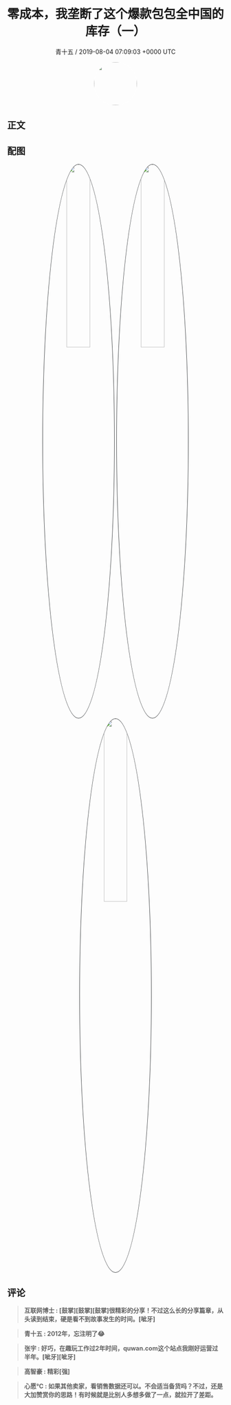 <h1 align="center">零成本，我垄断了这个爆款包包全中国的库存（一）</h1>
<p align="center">
    <a>青十五 / 2019-08-04 07:09:03 &#43;0000 UTC</a>
</p>

<div align="center">
    <img src="https://images.zsxq.com/FkR21MMUIkRDsA_KEL9LQmJbb6Fz?e=1590940799&amp;token=kIxbL07-8jAj8w1n4s9zv64FuZZNEATmlU_Vm6zD:MRoM7qKXbA7CtxFJnqQBYHrOojY=" width="100" height="100" style="border:1px solid;border-radius:50%; color:#ffffff"/>
</div>

## 正文

<div>

</div>

## 配图
<div class="image" align="center">

<img src="https://images.zsxq.com/FvlxH4MBEDLbzYGRc9lcICk4-nD-?e=1590940799&amp;token=kIxbL07-8jAj8w1n4s9zv64FuZZNEATmlU_Vm6zD:Sf3lNEKn_kJ3zBdJ9fMxx6eQqac=" width="33%" height="33%" style="border:1px solid;border-radius:50%; color:#3c3f41"/>

<img src="https://images.zsxq.com/FlWGcdBzBo9HYKF9ehMO-1oKsNpE?e=1590940799&amp;token=kIxbL07-8jAj8w1n4s9zv64FuZZNEATmlU_Vm6zD:9OtgOR-HFoIcBU1kB7pHCEEQZf4=" width="33%" height="33%" style="border:1px solid;border-radius:50%; color:#3c3f41"/>

<img src="https://images.zsxq.com/FgsexftPv_bDqO2lOp2x15mliebT?e=1590940799&amp;token=kIxbL07-8jAj8w1n4s9zv64FuZZNEATmlU_Vm6zD:JFWX-JROHclpmYvW3Ws-qDIB_bo=" width="33%" height="33%" style="border:1px solid;border-radius:50%; color:#3c3f41"/>

</div>

## 评论

<div align="left">
<div>

<blockquote >
<span> <strong>互联网博士 : [鼓掌][鼓掌][鼓掌]很精彩的分享！不过这么长的分享篇章，从头读到结束，硬是看不到故事发生的时间。[呲牙] </strong></span>
</blockquote>

<blockquote >
<span> <strong>青十五 : 2012年，忘注明了😂 </strong></span>
</blockquote>

<blockquote >
<span> <strong>张宇 : 好巧，在趣玩工作过2年时间，quwan.com这个站点我刚好运营过半年。[呲牙][呲牙] </strong></span>
</blockquote>

<blockquote >
<span> <strong>高智豪 : 精彩[强] </strong></span>
</blockquote>

<blockquote >
<span> <strong>心愿℃ : 如果其他卖家，看销售数据还可以。不会适当备货吗？不过，还是大加赞赏你的思路！有时候就是比别人多想多做了一点，就拉开了差距。 </strong></span>
</blockquote>

</div>
</div>